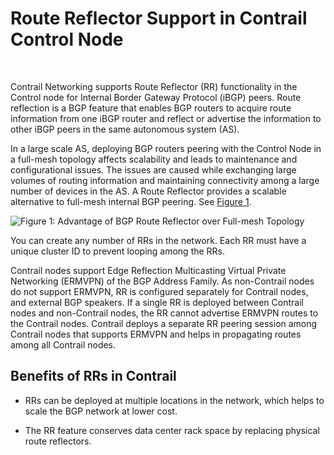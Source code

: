 # Route Reflector Support in Contrail Control Node

 

Contrail Networking supports Route Reflector (RR) functionality in the
Control node for Internal Border Gateway Protocol (iBGP) peers. Route
reflection is a BGP feature that enables BGP routers to acquire route
information from one iBGP router and reflect or advertise the
information to other iBGP peers in the same autonomous system (AS).

In a large scale AS, deploying BGP routers peering with the Control Node
in a full-mesh topology affects scalability and leads to maintenance and
configurational issues. The issues are caused while exchanging large
volumes of routing information and maintaining connectivity among a
large number of devices in the AS. A Route Reflector provides a scalable
alternative to full-mesh internal BGP peering. See
[Figure 1](contrail-route-reflectors.html#route-reflector-contrail).

![Figure 1: Advantage of BGP Route Reflector over Full-mesh
Topology](images/g300492.png)

You can create any number of RRs in the network. Each RR must have a
unique cluster ID to prevent looping among the RRs.

Contrail nodes support Edge Reflection Multicasting Virtual Private
Networking (ERMVPN) of the BGP Address Family. As non-Contrail nodes do
not support ERMVPN, RR is configured separately for Contrail nodes, and
external BGP speakers. If a single RR is deployed between Contrail nodes
and non-Contrail nodes, the RR cannot advertise ERMVPN routes to the
Contrail nodes. Contrail deploys a separate RR peering session among
Contrail nodes that supports ERMVPN and helps in propagating routes
among all Contrail nodes.

## Benefits of RRs in Contrail

-   RRs can be deployed at multiple locations in the network, which
    helps to scale the BGP network at lower cost.

-   The RR feature conserves data center rack space by replacing
    physical route reflectors.

 

